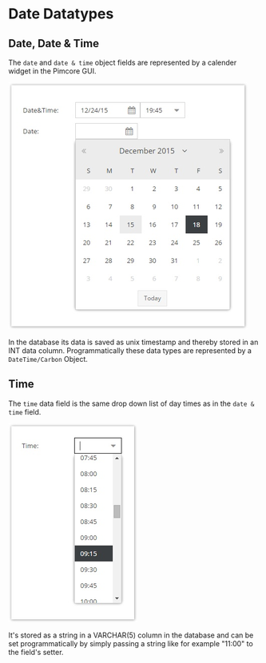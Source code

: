 # Date Datatypes

## Date, Date & Time

The ```date``` and ```date & time``` object fields are represented by a calender widget in the Pimcore GUI. 

![Date Field](../../../img/classes-datatypes-date1.jpg)

In the database its data is saved as unix timestamp and thereby stored in an INT data column. Programmatically 
these data types are represented by a ```DateTime/Carbon``` Object.


## Time

The ```time``` data field is the same drop down list of day times as in the ```date & time``` field.

![Time Field](../../../img/classes-datatypes-date2.jpg)

It's stored as a string in a VARCHAR(5) column in the database and can be set programmatically by simply passing a 
string like for example "11:00" to the field's setter.


